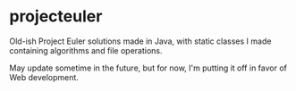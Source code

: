 # projecteuler
Old-ish Project Euler solutions made in Java, with static classes I made containing algorithms and file operations.

May update sometime in the future, but for now, I'm putting it off in favor of Web development.
